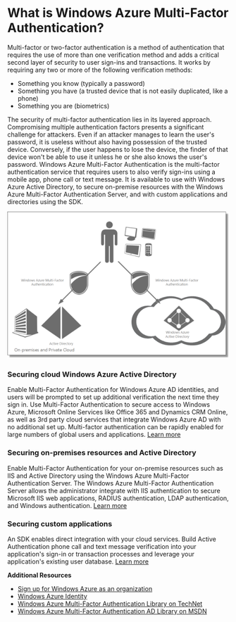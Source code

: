 <properties linkid="" urlDisplayName="" pageTitle="" metaKeywords="" description="" metaCanonical="" services="" documentationCenter="" title="What is Windows Azure Multi-Factor Authentication?" authors=""  solutions="" writer="billmath" manager="terrylan" editor="lisatoft"  />





<h1 id="whatiswamfa">What is Windows Azure Multi-Factor Authentication?</h1>

Multi-factor or two-factor authentication is a method of authentication that requires the use of more than one verification method and adds a critical second layer of security to user sign-ins and transactions. It works by requiring any two or more of the following verification methods: 

* Something you know (typically a password)
* Something you have (a trusted device that is not easily duplicated, like a phone)
* Something you are (biometrics)

The security of multi-factor authentication lies in its layered approach. Compromising multiple authentication factors presents a significant challenge for attackers. Even if an attacker manages to learn the user's password, it is useless without also having possession of the trusted device. Conversely, if the user happens to lose the device, the finder of that device won't be able to use it unless he or she also knows the user's password.
Windows Azure Multi-Factor Authentication is the multi-factor authentication service that requires users to also verify sign-ins using a mobile app, phone call or text message. It is available to use with Windows Azure Active Directory, to secure on-premise resources with the Windows Azure Multi-Factor Authentication Server, and with custom applications and directories using the SDK. 

![Windows Azure Multi-Factor Authentication](./media/multi-factor-authentication/WAMFA1.png)

<h3>Securing cloud Windows Azure Active Directory</h3>

Enable Multi-Factor Authentication for Windows Azure AD identities, and users will be prompted to set up additional verification the next time they sign in. Use Multi-Factor Authentication to secure access to Windows Azure, Microsoft Online Services like Office 365 and Dynamics CRM Online, as well as 3rd party cloud services that integrate Windows Azure AD with no additional set up. Multi-factor authentication can be rapidly enabled for large numbers of global users and applications.  [Learn more](http://technet.microsoft.com/en-us/library/dn249466.aspx)

<h3>Securing on-premises resources and Active Directory</h3>

Enable Multi-Factor Authentication for your on-premise resources such as IIS and Active Directory using the Windows Azure Multi-Factor Authentication Server.  The Windows Azure Multi-Factor Authentication Server allows the administrator integrate with IIS authentication to secure Microsoft IIS web applications, RADIUS authentication, LDAP authentication, and Windows authentication.  [Learn more](http://technet.microsoft.com/en-us/library/dn249467.aspx)
<h3>Securing custom applications</h3>

An SDK enables direct integration with your cloud services. Build Active Authentication phone call and text message verification into your application's sign-in or transaction processes and leverage your application's existing user database. [Learn more](http://msdn.microsoft.com/en-us/library/windowsazure/dn422962.aspx)

**Additional Resources**

* [Sign up for Windows Azure as an organization](/en-us/manage/services/identity/organizational-account/)
* [Windows Azure Identity](/en-us/manage/windows/fundamentals/identity/)
* [Windows Azure Multi-Factor Authentication Library on TechNet](http://technet.microsoft.com/en-us/library/dn249471.aspx)
* [Windows Azure Multi-Factor Authentication AD Library on MSDN](http://msdn.microsoft.com/en-us/library/windowsazure/dn422962.aspx)
